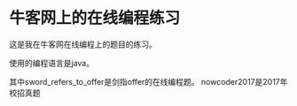 # 牛客网上的在线编程练习

这是我在牛客网在线编程上的题目的练习。

使用的编程语言是java。

其中sword_refers_to_offer是剑指offer的在线编程题。
nowcoder2017是2017年校招真题